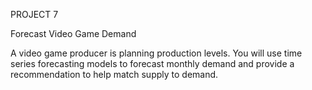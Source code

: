 PROJECT 7

Forecast Video Game Demand

A video game producer is planning production levels. You will use time series forecasting models to forecast monthly demand and provide a recommendation to help match supply to demand.
